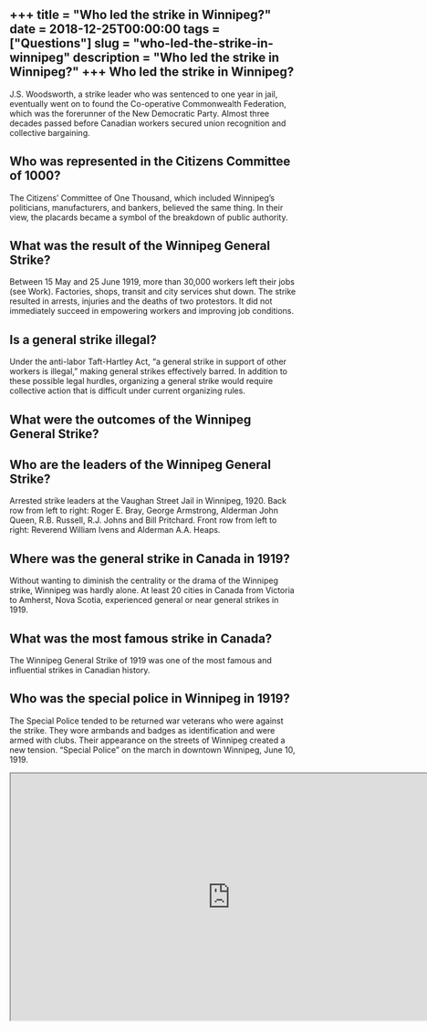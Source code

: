 +++
title = "Who led the strike in Winnipeg?"
date = 2018-12-25T00:00:00
tags = ["Questions"]
slug = "who-led-the-strike-in-winnipeg"
description = "Who led the strike in Winnipeg?"
+++
Who led the strike in Winnipeg?
-------------------------------

J.S. Woodsworth, a strike leader who was sentenced to one year in jail, eventually went on to found the Co-operative Commonwealth Federation, which was the forerunner of the New Democratic Party. Almost three decades passed before Canadian workers secured union recognition and collective bargaining.

Who was represented in the Citizens Committee of 1000?
------------------------------------------------------

The Citizens’ Committee of One Thousand, which included Winnipeg’s politicians, manufacturers, and bankers, believed the same thing. In their view, the placards became a symbol of the breakdown of public authority.

What was the result of the Winnipeg General Strike?
---------------------------------------------------

Between 15 May and 25 June 1919, more than 30,000 workers left their jobs (see Work). Factories, shops, transit and city services shut down. The strike resulted in arrests, injuries and the deaths of two protestors. It did not immediately succeed in empowering workers and improving job conditions.

Is a general strike illegal?
----------------------------

Under the anti-labor Taft-Hartley Act, “a general strike in support of other workers is illegal,” making general strikes effectively barred. In addition to these possible legal hurdles, organizing a general strike would require collective action that is difficult under current organizing rules.

What were the outcomes of the Winnipeg General Strike?
------------------------------------------------------

Who are the leaders of the Winnipeg General Strike?
---------------------------------------------------

Arrested strike leaders at the Vaughan Street Jail in Winnipeg, 1920. Back row from left to right: Roger E. Bray, George Armstrong, Alderman John Queen, R.B. Russell, R.J. Johns and Bill Pritchard. Front row from left to right: Reverend William Ivens and Alderman A.A. Heaps.

Where was the general strike in Canada in 1919?
-----------------------------------------------

Without wanting to diminish the centrality or the drama of the Winnipeg strike, Winnipeg was hardly alone. At least 20 cities in Canada from Victoria to Amherst, Nova Scotia, experienced general or near general strikes in 1919.

What was the most famous strike in Canada?
------------------------------------------

The Winnipeg General Strike of 1919 was one of the most famous and influential strikes in Canadian history.

Who was the special police in Winnipeg in 1919?
-----------------------------------------------

The Special Police tended to be returned war veterans who were against the strike. They wore armbands and badges as identification and were armed with clubs. Their appearance on the streets of Winnipeg created a new tension. “Special Police” on the march in downtown Winnipeg, June 10, 1919.

<iframe allow="accelerometer; autoplay; clipboard-write; encrypted-media; gyroscope; picture-in-picture" allowfullscreen="" class="__youtube_prefs__  epyt-is-override  no-lazyload" data-no-lazy="1" data-origheight="433" data-origwidth="770" data-skipgform_ajax_framebjll="" height="433" id="_ytid_10372" loading="lazy" src="https://www.youtube.com/embed/YRF5pXVtbDc?enablejsapi=1&autoplay=0&cc_load_policy=0&cc_lang_pref=&iv_load_policy=1&loop=0&modestbranding=0&rel=1&fs=1&playsinline=0&autohide=2&theme=dark&color=red&controls=1&" title="YouTube player" width="770"></iframe>
